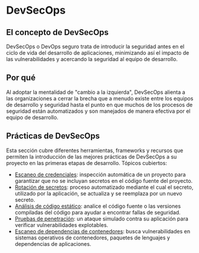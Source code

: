 # DevSecOps

## El concepto de DevSecOps

DevSecOps o DevOps seguro trata de introducir la seguridad antes en el ciclo de vida del desarrollo de aplicaciones, minimizando así el impacto de las vulnerabilidades y acercando la seguridad al equipo de desarrollo.

## Por qué

Al adoptar la mentalidad de "cambio a la izquierda", DevSecOps alienta a las organizaciones a cerrar la brecha que a menudo existe entre los equipos de desarrollo y seguridad hasta el punto en que muchos de los procesos de seguridad están automatizados y son manejados de manera efectiva por el equipo de desarrollo.

## Prácticas de DevSecOps

Esta sección cubre diferentes herramientas, frameworks y recursos que permiten la introducción de las mejores prácticas de DevSecOps a su proyecto en las primeras etapas de desarrollo. Tópicos cubiertos:

* [Escaneo de credenciales](./gestión%20de%20secretos/credential_scanning.md): inspección automática de un proyecto para garantizar que no se incluyan secretos en el código fuente del proyecto.
* [Rotación de secretos](./gesti%C3%B3n%20de%20secretos/secrets_rotation.md): proceso automatizado mediante el cual el secreto, utilizado por la aplicación, se actualiza y se reemplaza por un nuevo secreto.
* [Análisis de código estático](static_code_analysis.md): analice el código fuente o las versiones compiladas del código para ayudar a encontrar fallas de seguridad.
* [Pruebas de penetración](penetration_testing.md): un ataque simulado contra su aplicación para verificar vulnerabilidades explotables.
* [Escaneo de dependencias de contenedores](dependency_container_scanning.md): busca vulnerabilidades en sistemas operativos de contenedores, paquetes de lenguajes y dependencias de aplicaciones.
